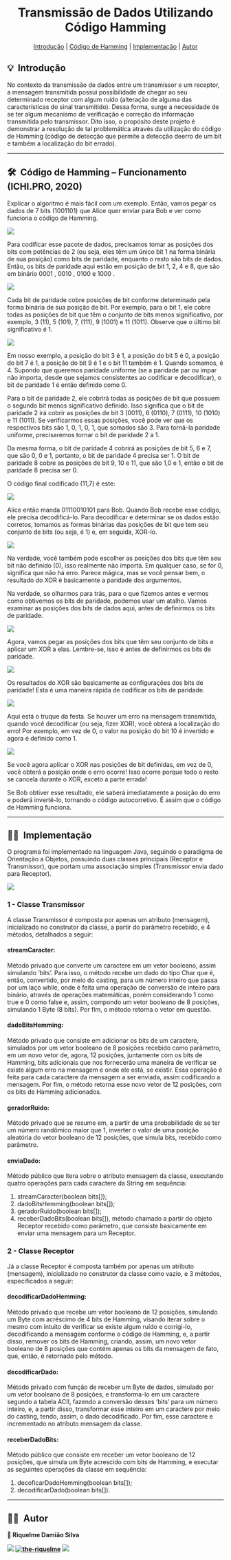 <h1 align="center"> Transmissão de Dados Utilizando Código Hamming </h1>

<div align="center">
	<a href="#about">Introdução</a> |
	<a href="#hamming-code">Código de Hamming</a> |
	<a href="#implementation">Implementação</a> |
	<a href="#author">Autor</a>
</div>

<h2 id="about">💡&nbsp; Introdução </h2>

<p>
No contexto da transmissão de dados entre um transmissor e um receptor, a mensagem transmitida possui possibilidade de chegar ao seu determinado receptor com algum ruído (alteração de alguma das características do sinal transmitido). Dessa forma, surge a necessidade de se ter algum mecanismo de verificação e correção da informação transmitida pelo transmissor. Dito isso, o propósito deste projeto é demonstrar a resolução de tal problemática através da utilização do código de Hamming (código de detecção que permite a detecção deerro de um bit e também a localização do bit errado). 
</p>

---

<h2 id="hamming-code">🛠&nbsp; Código de Hamming – Funcionamento (ICHI.PRO, 2020) </h2>

<p>
Explicar o algoritmo é mais fácil com um exemplo. Então, vamos pegar os dados de 7 bits (1001101) que Alice quer enviar para Bob e ver como funciona o código de Hamming.
</p>

<img src="./assets/img/hamming-code-1.png">

<p>
Para codificar esse pacote de dados, precisamos tomar as posições dos bits com potências de 2 (ou seja, eles têm um único bit 1 na forma binária de sua posição) como bits de paridade, enquanto o resto são bits de dados. Então, os bits de paridade aqui estão em posição de bit 1, 2, 4 e 8, que são em binário 0001 , 0010 , 0100 e 1000 .
</p>

<img src="./assets/img/hamming-code-2.png">

<p>
Cada bit de paridade cobre posições de bit conforme determinado pela forma binária de sua posição de bit. Por exemplo, para o bit 1, ele cobre todas as posições de bit que têm o conjunto de bits menos significativo, por exemplo, 3 (11), 5 (101), 7, (111), 9 (1001) e 11 (1011). Observe que o último bit significativo é 1.
</p>

<img src="./assets/img/hamming-code-3.png">

<p>
Em nosso exemplo, a posição do bit 3 é 1, a posição do bit 5 é 0, a posição do bit 7 é 1, a posição do bit 9 é 1 e o bit 11 também é 1. Quando somamos, é 4. Supondo que queremos paridade uniforme (se a paridade par ou ímpar não importa, desde que sejamos consistentes ao codificar e decodificar), o bit de paridade 1 é então definido como 0.
</p>

<p>
Para o bit de paridade 2, ele cobrirá todas as posições de bit que possuem o segundo bit menos significativo definido. Isso significa que o bit de paridade 2 irá cobrir as posições de bit 3 (0011), 6 (0110), 7 (0111), 10 (1010) e 11 (1011). Se verificarmos essas posições, você pode ver que os respectivos bits são 1, 0, 1, 0, 1, que somados são 3. Para torná-la paridade uniforme, precisaremos tornar o bit de paridade 2 a 1.
</p>

<p>
Da mesma forma, o bit de paridade 4 cobrirá as posições de bit 5, 6 e 7, que são 0, 0 e 1, portanto, o bit de paridade 4 precisa ser 1. O bit de paridade 8 cobre as posições de bit 9, 10 e 11, que são 1,0 e 1, então o bit de paridade 8 precisa ser 0.
</p>

<p>
O código final codificado (11,7) é este:
</p>

<img src="./assets/img/hamming-code-4.png">

<p>
Alice então manda 01110010101 para Bob. Quando Bob recebe esse código, ele precisa decodificá-lo. Para decodificar e determinar se os dados estão corretos, tomamos as formas
binárias das posições de bit que tem seu conjunto de bits (ou seja, é 1) e, em seguida, XOR-lo.
</p>

<img src="./assets/img/hamming-code-5.png">

<p>
Na verdade, você também pode escolher as posições dos bits que têm seu bit não definido (0), isso realmente não importa. Em qualquer caso, se for 0, significa que não há erro. Parece mágica, mas se você pensar bem, o resultado do XOR é basicamente a paridade dos argumentos.
</p>

<p>
Na verdade, se olharmos para trás, para o que fizemos antes e vermos como obtivemos os bits de paridade, podemos usar um atalho. Vamos examinar as posições dos bits de dados aqui, antes de definirmos os bits de paridade.
</p>

<img src="./assets/img/hamming-code-6.png">

<p>
Agora, vamos pegar as posições dos bits que têm seu conjunto de bits e aplicar um XOR a elas. Lembre-se, isso é antes de definirmos os bits de paridade.
</p>

<img src="./assets/img/hamming-code-7.png">

<p>
Os resultados do XOR são basicamente as configurações dos bits de paridade! Esta é uma maneira rápida de codificar os bits de paridade.
</p>

<img src="./assets/img/hamming-code-8.png">

<p>
Aqui está o truque da festa. Se houver um erro na mensagem transmitida, quando você decodificar (ou seja, fizer XOR), você obterá a localização do erro! Por exemplo, em vez de 0, o valor na posição do bit 10 é invertido e agora é definido como 1.
</p>

<img src="./assets/img/hamming-code-9.png">

<p>
Se você agora aplicar o XOR nas posições de bit definidas, em vez de 0, você obterá a posição onde o erro ocorre! Isso ocorre porque todo o resto se cancela durante o XOR, exceto a parte errada!
</p>

<p>
Se Bob obtiver esse resultado, ele saberá imediatamente a posição do erro e poderá invertê-lo, tornando o código autocorretivo. É assim que o código de Hamming funciona.
</p>

---

<h2 id="implementation">👨‍💻&nbsp; Implementação </h2>

<p>
O programa foi implementado na linguagem Java, seguindo o paradigma de Orientação a Objetos, possuindo duas classes principais (Receptor e Transmissor), que portam uma associação simples (Transmissor envia dado para Receptor).
</p>

<img src="./assets/img/diagrama.png">

<h3> <b> 1 - Classe Transmissor </b> </h3>

<p>
A classe Transmissor é composta por apenas um atributo (mensagem), inicializado no construtor da classe, a partir do parâmetro recebido, e 4 métodos, detalhados a seguir:
</p>

<h4 id=""> <b> streamCaracter: </b> </h4>

<p>
Método privado que converte um caractere em um vetor booleano, assim simulando ‘bits’. Para isso, o método recebe um dado do tipo Char que é, então, convertido, por meio do casting, para um número inteiro que passa por um laço while, onde é feita uma operação de conversão de inteiro para binário, através de operações matemáticas, porém considerando 1 como true e 0 como false e, assim, compondo um vetor booleano de 8 posições, simulando 1 Byte (8 bits). Por fim, o método retorna o vetor em questão.
</p>

<h4 id=""> <b> dadoBitsHemming: </b> </h4>

<p>
Método privado que consiste em adicionar os bits de um caractere, simulados por um vetor booleano de 8 posições recebido como parâmetro, em um novo vetor de, agora, 12 posições, juntamente com os bits de Hamming, bits adicionais que nos fornecerão uma maneira de verificar se existe algum erro na mensagem e onde ele está, se existir. Essa operação é feita para cada caractere da mensagem a ser enviada, assim codificando a mensagem. Por fim, o método retorna esse novo vetor de 12 posições, com os bits de Hamming adicionados.
</p>

<h4 id=""> <b> geradorRuido: </b> </h4>

<p>
Método privado que se resume em, a partir de uma probabilidade de se ter um número randômico maior que 1, inverter o valor de uma posição aleatória do vetor booleano de 12 posições, que simula bits, recebido como parâmetro.
</p>

<h4 id=""> <b> enviaDado: </b> </h4>

<p>
Método público que itera sobre o atributo mensagem da classe, executando quatro operações
para cada caractere da String em sequência:
<ol>
<li>streamCaracter(boolean bits[]);</li>
<li>dadoBitsHemming(boolean bits[]);</li>
<li>geradorRuido(boolean bits[]);</li>
<li>receberDadoBits(boolean bits[]), método chamado a partir do objeto Receptor
recebido como parâmetro, que consiste basicamente em enviar uma mensagem para um
Receptor.</li>
</ol>
</p>

<h3 id=""> <b> 2 - Classe Receptor </b> </h3>

<p>
Já a classe Receptor é composta também por apenas um atributo (mensagem), inicializado no construtor da classe como vazio, e 3 métodos, especificados a seguir:
</p>

<h4 id=""> <b> decodificarDadoHemming: </b> </h4>

<p>
Método privado que recebe um vetor booleano de 12 posições, simulando um Byte com acréscimo de 4 bits de Hamming, visando iterar sobre o mesmo com intuito de verificar se existe algum ruído e corrigi-lo, decodificando a mensagem conforme o código de Hamming, e,
a partir disso, remover os bits de Hamming, criando, assim, um novo vetor booleano de 8 posições que contém apenas os bits da mensagem de fato, que, então, é retornado pelo método.
</p>

<h4 id=""> <b> decodificarDado: </b> </h4>

<p>
Método privado com função de receber um Byte de dados, simulado por um vetor booleano de 8 posições, e transforma-lo em um caractere segundo a tabela ACII, fazendo a conversão desses ‘bits’ para um número inteiro, e, a partir disso, transformar esse inteiro em um caractere por meio do casting, tendo, assim, o dado decodificado. Por fim, esse caractere e incrementado no
atributo mensagem da classe.
</p>

<h4 id=""> <b> receberDadoBits: </b> </h4>

<p>
Método público que consiste em receber um vetor booleano de 12 posições, que simula um
Byte acrescido com bits de Hamming, e executar as seguintes operações da classe em
sequência:
<ol>
<li>decoficarDadoHemming(boolean bits[]);</li>
<li>decodificarDado(boolean bits[]).</li>
</ol>
</p>

---

<h2 id="author">👨‍💻&nbsp; Autor</h2>

<b>👤 Riquelme Damião Silva<b>


<div style="display: inline_block">
	 <a href="https://www.linkedin.com/in/riquelme-damiao-silva/" target="_blank"><img src="https://img.shields.io/badge/-LinkedIn-%230077B5?style=for-the-badge&logo=linkedin&logoColor=white" target="_blank"></a>
     	 <a href="https://www.instagram.com/the_riquelme_/" target="_blank"><img src="https://img.shields.io/badge/Instagram-E4405F?style=for-the-badge&logo=instagram&logoColor=white" alt="the-riquelme"/></a>
     	 <a href="mailto:riquelmedamiaosilva@gmail.com" target="_blank"><img src="https://img.shields.io/badge/gmail-D14836?&style=for-the-badge&logo=gmail&logoColor=white"/></a>
</div>